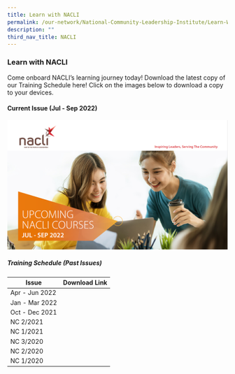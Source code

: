 ```yaml
---
title: Learn with NACLI
permalink: /our-network/National-Community-Leadership-Institute/Learn-With-NACLI
description: ""
third_nav_title: NACLI
---
```

### Learn with NACLI

Come onboard NACLI’s learning journey today!  Download the latest copy of our Training Schedule here!  Click on the images below to download a copy to your devices.

#### Current Issue (Jul - Sep 2022)

 ![NACLI Courses - Jul-Sep 2022](/images/Our%20Network/NACLI/Jul-Sep-2022.png)

##### Training Schedule (Past Issues)


| Issue | Download Link | 
| -------- | -------- | 
| Apr - Jun 2022 |   |
| Jan - Mar 2022 |  | 
| Oct - Dec 2021 |  | 
| NC 2/2021 |    |
| NC 1/2021 |   |  
| NC 3/2020  |  |
| NC 2/2020 |  |  
| NC 1/2020 |  |